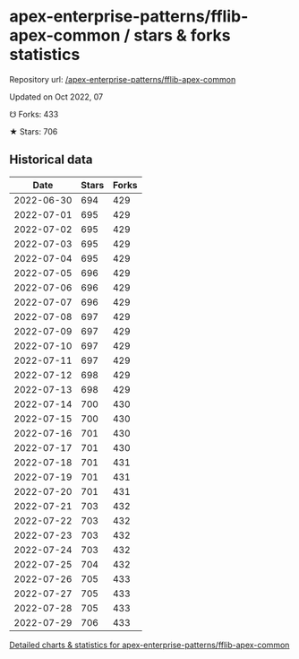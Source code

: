 # apex-enterprise-patterns/fflib-apex-common / stars & forks statistics

Repository url: [/apex-enterprise-patterns/fflib-apex-common](https://github.com/apex-enterprise-patterns/fflib-apex-common)

Updated on Oct 2022, 07

☋ Forks: 433

★ Stars: 706

## Historical data
| Date | Stars | Forks |
|------|-------|-------|
| 2022-06-30 | 694 | 429 | 
| 2022-07-01 | 695 | 429 | 
| 2022-07-02 | 695 | 429 | 
| 2022-07-03 | 695 | 429 | 
| 2022-07-04 | 695 | 429 | 
| 2022-07-05 | 696 | 429 | 
| 2022-07-06 | 696 | 429 | 
| 2022-07-07 | 696 | 429 | 
| 2022-07-08 | 697 | 429 | 
| 2022-07-09 | 697 | 429 | 
| 2022-07-10 | 697 | 429 | 
| 2022-07-11 | 697 | 429 | 
| 2022-07-12 | 698 | 429 | 
| 2022-07-13 | 698 | 429 | 
| 2022-07-14 | 700 | 430 | 
| 2022-07-15 | 700 | 430 | 
| 2022-07-16 | 701 | 430 | 
| 2022-07-17 | 701 | 430 | 
| 2022-07-18 | 701 | 431 | 
| 2022-07-19 | 701 | 431 | 
| 2022-07-20 | 701 | 431 | 
| 2022-07-21 | 703 | 432 | 
| 2022-07-22 | 703 | 432 | 
| 2022-07-23 | 703 | 432 | 
| 2022-07-24 | 703 | 432 | 
| 2022-07-25 | 704 | 432 | 
| 2022-07-26 | 705 | 433 | 
| 2022-07-27 | 705 | 433 | 
| 2022-07-28 | 705 | 433 | 
| 2022-07-29 | 706 | 433 | 


[Detailed charts & statistics for apex-enterprise-patterns/fflib-apex-common](https://reviewgithub.com/rep/apex-enterprise-patterns/fflib-apex-common)
